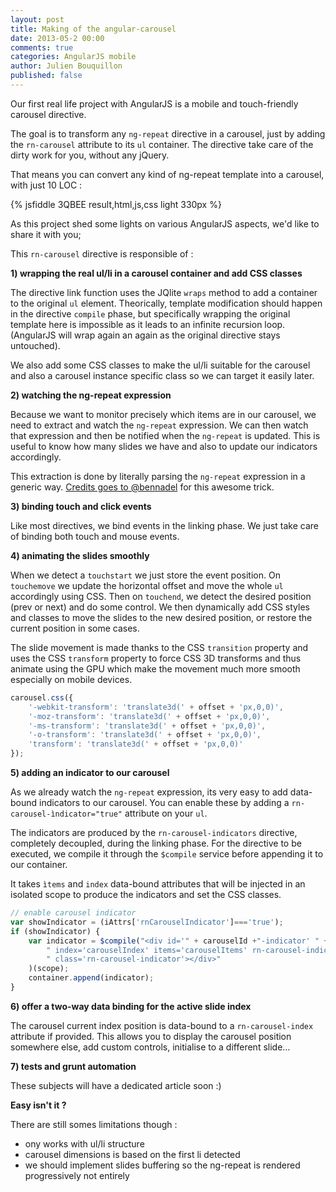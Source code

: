 ```yaml
---
layout: post
title: Making of the angular-carousel
date: 2013-05-2 00:00
comments: true
categories: AngularJS mobile
author: Julien Bouquillon
published: false
---
```


Our first real life project with AngularJS is a mobile and touch-friendly carousel directive.

The goal is to transform any `ng-repeat` directive in a carousel, just by adding the `rn-carousel` attribute to its `ul` container. The directive take care of the dirty work for you, without any jQuery.

That means you can convert any kind of ng-repeat template into a carousel, with just 10 LOC :

{% jsfiddle 3QBEE result,html,js,css light 330px %}

As this project shed some lights on various AngularJS aspects, we'd like to share it with you;

This `rn-carousel` directive is responsible of :

**1) wrapping the real ul/li in a carousel container and add CSS classes**

The directive link function uses the JQlite `wraps` method to add a container to the original `ul` element. Theorically, template modification should happen in the directive `compile` phase, but specifically wrapping the original template here is impossible as it leads to an infinite recursion loop. (AngularJS will wrap again an again as the original directive stays untouched).

We also add some CSS classes to make the ul/li suitable for the carousel and also a carousel instance specific class so we can target it easily later.


**2) watching the ng-repeat expression**

Because we want to monitor precisely which items are in our carousel, we need to extract and watch the `ng-repeat` expression. We can then watch that expression and then be notified when the `ng-repeat` is updated. This is useful to know how many slides we have and also to update our indicators accordingly.

This extraction is done by literally parsing the `ng-repeat` expression in a generic way. [Credits goes to @bennadel](http://www.bennadel.com/blog/2457-Accessing-scope-On-The-DOM-Using-AngularJS.htm) for this awesome trick.

**3) binding touch and click events**

Like most directives, we bind events in the linking phase. We just take care of binding both touch and mouse events.

**4) animating the slides smoothly**

When we detect a `touchstart` we just store the event position. On `touchemove` we update the horizontal offset and move the whole `ul` accordingly using CSS. Then on `touchend`, we detect the desired position (prev or next) and do some control. We then dynamically add CSS styles and classes to move the slides to the new desired position, or restore the current position in some cases.

The slide movement is made thanks to the CSS `transition` property and uses the CSS `transform` property to force CSS 3D transforms and thus animate using the GPU which make the movement much more smooth especially on mobile devices.

```js
carousel.css({
    '-webkit-transform': 'translate3d(' + offset + 'px,0,0)',
    '-moz-transform': 'translate3d(' + offset + 'px,0,0)',
    '-ms-transform': 'translate3d(' + offset + 'px,0,0)',
    '-o-transform': 'translate3d(' + offset + 'px,0,0)',
    'transform': 'translate3d(' + offset + 'px,0,0)'
});
```

**5) adding an indicator to our carousel**

As we already watch the `ng-repeat` expression, its very easy to add data-bound indicators to our carousel. You can enable these by adding a `rn-carousel-ìndicator="true"` attribute on your `ul`.

The indicators are produced by the `rn-carousel-indicators` directive, completely decoupled, during the linking phase. For the directive to be executed, we compile it through the `$compile` service before appending it to our container.

It takes `ìtems` and `index` data-bound attributes that will be injected in an isolated scope to produce the indicators and set the CSS classes.

```js
// enable carousel indicator
var showIndicator = (iAttrs['rnCarouselIndicator']==='true');
if (showIndicator) {
    var indicator = $compile("<div id='" + carouselId +"-indicator' " + 
        " index='carouselIndex' items='carouselItems' rn-carousel-indicators " +
        " class='rn-carousel-indicator'></div>"
    )(scope);
    container.append(indicator);
}
```
**6) offer a two-way data binding for the active slide index**

The carousel current index position is data-bound to a `rn-carousel-index` attribute if provided. This allows you to display the carousel position somewhere else, add custom controls, initialise to a different slide...

**7) tests and grunt automation**

These subjects will have a dedicated article soon :)


**Easy isn't it ?**



There are still somes limitations though : 

 - ony works with ul/li structure
 - carousel dimensions is based on the first li detected
 - we should implement slides buffering so the ng-repeat is rendered progressively not entirely





